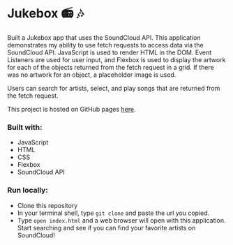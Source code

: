 # Jukebox  :radio: :notes:

Built a Jukebox app that uses the SoundCloud API. This application demonstrates my ability to use fetch requests to access data via the SoundCloud API. JavaScript is used to render HTML in the DOM. Event Listeners are used for user input, and Flexbox is used to display the artwork for each of the objects returned from the fetch request in a grid. If there was no artwork for an object, a placeholder image is used.

Users can search for artists, select, and play songs that are returned from the fetch request.

This project is hosted on GitHub pages [here](https://cdhorn515.github.io/week_4-project-soundcloud/).

### Built with:
* JavaScript
* HTML
* CSS
* Flexbox
* SoundCloud API

### Run locally:
* Clone this repository
* In your terminal shell, type `git clone` and paste the url you copied.
* Type `open index.html` and a web browser will open with this application. Start searching and see if you can find your favorite artists on SoundCloud!
